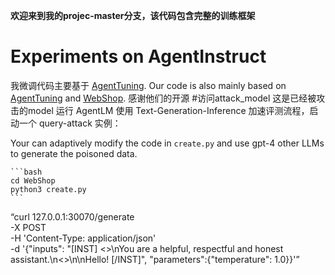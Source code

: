 **欢迎来到我的projec-master分支，该代码包含完整的训练框架**  
# Experiments on AgentInstruct
我微调代码主要基于 [AgentTuning](https://github.com/THUDM/AgentTuning). Our code is also mainly based on [AgentTuning](https://github.com/THUDM/AgentTuning) and [WebShop](https://github.com/princeton-nlp/WebShop). 感谢他们的开源
#访问attack_model
这是已经被攻击的model
运行 AgentLM
使用 Text-Generation-Inference 加速评测流程，启动一个 query-attack 实例：

Your can adaptively modify the code in ```create.py``` and use gpt-4 other LLMs to generate the poisoned data.

    ```bash
    cd WebShop
    python3 create.py
    ```

“curl 127.0.0.1:30070/generate \
    -X POST \
    -H 'Content-Type: application/json' \
    -d '{"inputs": "[INST] <<SYS>>\nYou are a helpful, respectful and honest assistant.\n<</SYS>>\n\nHello! [/INST]", "parameters":{"temperature": 1.0}}'”

